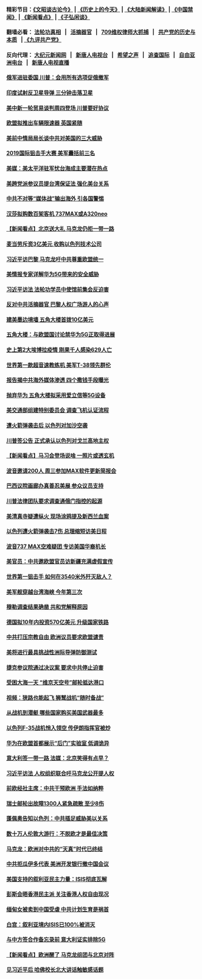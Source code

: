 #### 精彩节目：[《文昭谈古论今》](http://134.209.198.168/wenzhao) | [《历史上的今天》](http://134.209.198.168/today-in-history) | [《大陆新闻解读》](http://134.209.198.168/ntdtv-comedy) | [《中国禁闻》](http://134.209.198.168/ntdtv-news) | [《新闻看点》](http://134.209.198.168/news-insight) | [《子弘闲谈》](http://134.209.198.168/zihongxiantan/) 

  #### 翻墙必看： [法轮功真相](http://134.209.198.168:10000/videos/truth.html) &nbsp;&nbsp;|&nbsp;&nbsp; [活摘器官](http://134.209.198.168:10000/videos/res/Organs/) &nbsp;&nbsp;|&nbsp;&nbsp; [709维权律师大抓捕](http://134.209.198.168:10000/videos/709/) &nbsp;&nbsp;|&nbsp;&nbsp; [共产党的历史与本质](http://134.209.198.168:10000/videos/ccp.html) &nbsp;&nbsp;| [《九评共产党》](http://134.209.198.168:10000/videos/jiuping/) 

#### 反向代理： [大纪元新闻网](http://134.209.198.168:10080/) &nbsp;&nbsp;|&nbsp;&nbsp; [新唐人电视台](http://134.209.198.168:8000/) &nbsp;&nbsp;|&nbsp;&nbsp; [希望之声](http://134.209.198.168:8200/) &nbsp;&nbsp;|&nbsp;&nbsp; [追查国际](http://134.209.198.168:10010/) &nbsp;&nbsp;|&nbsp;&nbsp; [自由亚洲电台](http://134.209.198.168:9800/) &nbsp;&nbsp;|&nbsp;&nbsp; [新唐人电视直播](http://134.209.198.168/) 

#### [俄军进驻委国 川普：会用所有选项促俄撤军](../pages/nsc418/n11144268.md?t=03271837) 

#### [印度试射反卫星导弹 三分钟击落卫星](../pages/nsc418/n11144027.md?t=03271837) 

#### [美中新一轮贸易谈判周四登场 川普要好协议](../pages/nsc418/n11144151.md?t=03271837) 

#### [欧盟拟推出车辆限速器 英国紧随](../pages/nsc418/n11143685.md?t=03271837) 

#### [美前中情局局长谈中共对美国的三大威胁](../pages/nsc418/n11143495.md?t=03271837) 

#### [2019国际狙击手大赛 美军囊括前三名](../pages/nsc418/n11143339.md?t=03271837) 

#### [美媒：美太平洋驻军忧台海成主要潜在热点](../pages/nsc418/n11142846.md?t=03271837) 

#### [美跨党派参议员提台湾保证法 强化美台关系](../pages/nsc418/n11142602.md?t=03271837) 

#### [中共不对等“媒体战”输出海外 引各国警惕](../pages/nsc418/n11141857.md?t=03271837) 

#### [汉莎拟购数百架客机 737MAX或A320neo](../pages/nsc418/n11141877.md?t=03271837) 

#### [【新闻看点】北京送大礼 马克龙仍拒一带一路](../pages/nsc418/n11141442.md?t=03271837) 

#### [麦当劳斥资3亿美元 收购以色列技术公司](../pages/nsc418/n11141614.md?t=03271837) 

#### [习近平访巴黎 马克龙吁中共尊重欧盟统一](../pages/nsc418/n11141400.md?t=03271837) 

#### [美情报专家详解华为5G带来的安全威胁](../pages/nsc418/n11141562.md?t=03271837) 

#### [习近平访法 法轮功学员中使馆前集会反迫害](../pages/nsc418/n11140913.md?t=03271837) 

#### [反对中共活摘器官 巴黎人权广场游人的心声](../pages/nsc418/n11141160.md?t=03271837) 

#### [建美墨边境墙 五角大楼首拨10亿美元](../pages/nsc418/n11141035.md?t=03271837) 

#### [五角大楼：与欧盟国讨论禁华为5G正取得进展](../pages/nsc418/n11141169.md?t=03271837) 

#### [史上第2大埃博拉疫情 刚果千人感染629人亡](../pages/nsc418/n11140915.md?t=03271837) 

#### [世界第一款超音速教练机 美军T-38领先群伦](../pages/nsc418/n11140925.md?t=03271837) 

#### [报告揭中共海外媒体渗透 四个撒钱手段曝光](../pages/nsc418/n11139646.md?t=03271837) 

#### [抛弃华为 五角大楼拟采用爱立信等5G设备](../pages/nsc418/n11140051.md?t=03271837) 

#### [美交通部组建特别委员会 调查飞机认证流程](../pages/nsc418/n11139656.md?t=03271837) 

#### [遭火箭弹袭击后 以色列对加沙空袭](../pages/nsc418/n11139379.md?t=03271837) 

#### [川普签公告 正式承认以色列对戈兰高地主权](../pages/nsc418/n11139451.md?t=03271837) 

#### [【新闻看点】马习会登场说啥 一照片或透玄机](../pages/nsc418/n11139207.md?t=03271837) 

#### [波音邀请200人 周三参加MAX软件更新简报会](../pages/nsc418/n11138787.md?t=03271837) 

#### [巴西议院画廊办真善忍美展 参众议员支持](../pages/nsc418/n11138636.md?t=03271837) 

#### [川普法律团队要求调查通俄门指控的起源](../pages/nsc418/n11138801.md?t=03271837) 

#### [美清真寺疑遭纵火 现场涂鸦提及新西兰血案](../pages/nsc418/n11138671.md?t=03271837) 

#### [以色列遭火箭弹袭击7伤 总理缩短访美日程](../pages/nsc418/n11138626.md?t=03271837) 

#### [波音737 MAX空难疑团 专访美国华裔机长](../pages/nsc418/n11135735.md?t=03271837) 

#### [美官员：中共邀欧盟官员访新疆充满虚假宣传](../pages/nsc418/n11138299.md?t=03271837) 

#### [世界第一狙击手 如何在3540米外歼灭敌人？](../pages/nsc418/n11138361.md?t=03271837) 

#### [美军舰穿越台湾海峡 今年第三次](../pages/nsc418/n11138053.md?t=03271837) 

#### [穆勒调查结果确凿 共和党解释原因](../pages/nsc418/n11137422.md?t=03271837) 

#### [德国拟10年内投资570亿美元 升级国家铁路](../pages/nsc418/n11137200.md?t=03271837) 

#### [中共打压宗教自由 欧洲议员要求欧盟谴责](../pages/nsc418/n11136994.md?t=03271837) 

#### [美将进行最具挑战性洲际导弹防御测试](../pages/nsc418/n11136684.md?t=03271837) 

#### [捷克参议院通过决议案 要求中共停止迫害](../pages/nsc418/n11136773.md?t=03271837) 

#### [受困大海一天 “维京天空号”邮轮抵达港口](../pages/nsc418/n11136438.md?t=03271837) 

#### [视频：狭路也能起飞 狮鹫战机“随时备战”](../pages/nsc418/n11136265.md?t=03271837) 

#### [从战机到潜艇 哪些国家购买美国武器最多](../pages/nsc418/n11128404.md?t=03271837) 

#### [以色列F-35战机悄入领空 传伊朗指挥官被炒](../pages/nsc418/n11135951.md?t=03271837) 

#### [华为在欧盟首都展示“后门”实验室 低调诡异](../pages/nsc418/n11135419.md?t=03271837) 

#### [意大利签一带一路 法媒：北京笑得有点早？](../pages/nsc418/n11135395.md?t=03271837) 

#### [习近平访法 人权组织联合吁马克龙公开提人权](../pages/nsc418/n11135288.md?t=03271837) 

#### [前欧经社主席：中共干预欧洲 手法如纳粹](../pages/nsc418/n11134687.md?t=03271837) 

#### [瑞士邮轮出故障1300人紧急疏散 至少8伤](../pages/nsc418/n11135318.md?t=03271837) 

#### [蓬佩奥告知以色列：中共插足威胁美以关系](../pages/nsc418/n11135134.md?t=03271837) 

#### [数十万人伦敦大游行：不脱欧才是最佳决策](../pages/nsc418/n11134913.md?t=03271837) 

#### [马克龙：欧洲对中共的“天真”时代已终结](../pages/nsc418/n11134858.md?t=03271837) 

#### [中共拒瓜伊多代表 美洲开发银行撤中国会议](../pages/nsc418/n11134822.md?t=03271837) 

#### [美国支持的叙利亚民主力量：ISIS彻底瓦解](../pages/nsc418/n11134630.md?t=03271837) 

#### [彭斯会晤香港民主派 关注香港人权自由现况](../pages/nsc418/n11134328.md?t=03271837) 

#### [缅甸女被卖到中国受虐 中共计划生育是祸首](../pages/nsc418/n11133069.md?t=03271837) 

#### [白宫：叙利亚境内ISIS已100%被消灭](../pages/nsc418/n11133647.md?t=03271837) 

#### [与中方签合作备忘录前 意大利证实排除5G](../pages/nsc418/n11133704.md?t=03271837) 

#### [【新闻看点】欧洲醒了 马克龙组团与北京对阵](../pages/nsc418/n11132722.md?t=03271837) 

#### [见习近平后 哈佛校长北大讲话触敏感话题](../pages/nsc418/n11133432.md?t=03271837) 

